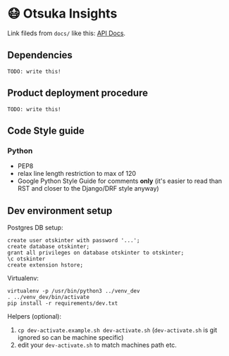 # 😷 Otsuka Insights

Link fileds from `docs/` like this: [API Docs](docs/api.md).

## Dependencies

`TODO: write this!`

## Product deployment procedure

`TODO: write this!`

## Code Style guide

### Python

* PEP8
* relax line length restriction to max of 120
* Google Python Style Guide for comments **only** (it's easier to read than RST and closer to the Django/DRF style anyway)

## Dev environment setup

Postgres DB setup:

```
create user otskinter with password '...';
create database otskinter;
grant all privileges on database otskinter to otskinter;
\c otskinter
create extension hstore;
```

Virtualenv:

```
virtualenv -p /usr/bin/python3 ../venv_dev
. ../venv_dev/bin/activate
pip install -r requirements/dev.txt
```

Helpers (optional):

1. `cp dev-activate.example.sh dev-activate.sh` (`dev-activate.sh` is git ignored so can be machine specific)
2. edit your `dev-activate.sh` to match machines path etc.
